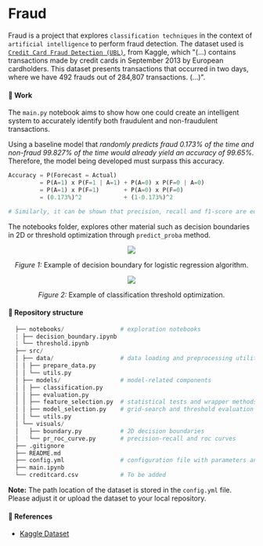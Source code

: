 # Fraud

Fraud is a project that explores `classification techniques` in the context of `artificial intelligence` to perform fraud detection.
The dataset used is [`Credit Card Fraud Detection (UBL)`](https://www.kaggle.com/datasets/mlg-ulb/creditcardfraud), from Kaggle, which "(...) contains transactions made by credit cards in September 2013 by European cardholders. This dataset presents transactions that occurred in two days, where we have 492 frauds out of 284,807 transactions. (...)".

#### :test_tube: Work
The `main.py` notebook aims to show how one could create an intelligent system to accurately identify both fraudulent and non-fraudulent transactions.

Using a baseline model that *randomly predicts fraud 0.173% of the time and non-fraud 99.827% of the time would already yield an accuracy of 99.65%.* Therefore, the model being developed must surpass this accuracy.

```python
Accuracy = P(Forecast = Actual)
         = P(A=1) x P(F=1 | A=1) + P(A=0) x P(F=0 | A=0)
         = P(A=1) x P(F=1)       + P(A=0) x P(F=0)
         = (0.173%)^2            + (1-0.173%)^2

# Similarly, it can be shown that precision, recall and f1-score are equal to 0.173%, for this random classifier. 
```

The notebooks folder, explores other material such as decision boundaries in 2D or threshold optimization through `predict_proba` method.

<p align="center">
  <img src="https://github.com/user-attachments/assets/0ee18c66-c62e-40eb-a1a9-853b98fcf2f5" />
</p>
<p align="center"><em>Figure 1:</em> Example of decision boundary for logistic regression algorithm.</p>

<p align="center">
  <img src="https://github.com/user-attachments/assets/b944db40-bd07-43a4-82d9-65722680d746" />
</p>
<p align="center"><em>Figure 2:</em> Example of classification threshold optimization.</p>

#### :file_folder: Repository structure
```python
  ├── notebooks/                # exploration notebooks
  | ├── decision_boundary.ipynb
  | └── threshold.ipynb
  ├── src/
  │ ├── data/                   # data loading and preprocessing utilities
  │ │ ├── prepare_data.py
  │ │ └── utils.py
  │ ├── models/                 # model-related components
  │ │ ├── classification.py
  │ │ ├── evaluation.py
  │ │ ├── feature_selection.py  # statistical tests and wrapper methods
  │ │ ├── model_selection.py    # grid-search and threshold evaluation
  │ │ └── utils.py
  │ └── visuals/
  │   ├── boundary.py           # 2D decision boundaries
  │   └── pr_roc_curve.py       # precision-recall and roc curves
  ├── .gitignore
  ├── README.md
  ├── config.yml                # configuration file with parameters and settings
  ├── main.ipynb
  └── creditcard.csv            # To be added
  ```

**Note:** The path location of the dataset is stored in the `config.yml` file. Please adjust it or upload the dataset to your local repository.

#### :handshake: References
- [Kaggle Dataset](https://www.kaggle.com/datasets/mlg-ulb/creditcardfraud)

